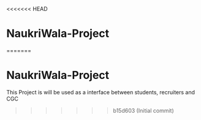 <<<<<<< HEAD
# NaukriWala-Project
=======
# NaukriWala-Project
This Project is will be used as a interface between students, recruiters and CGC 
>>>>>>> b15d603 (Initial commit)
